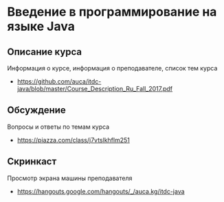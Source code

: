 # Введение в программирование на языке Java

## Описание курса

Информация о курсе, информация о преподавателе, список тем курса

* <https://github.com/auca/itdc-java/blob/master/Course_Description_Ru_Fall_2017.pdf>

## Обсуждение

Вопросы и ответы по темам курса

* <https://piazza.com/class/j7vtslkhflm251>

## Скринкаст

Просмотр экрана машины преподавателя

* <https://hangouts.google.com/hangouts/_/auca.kg/itdc-java>
